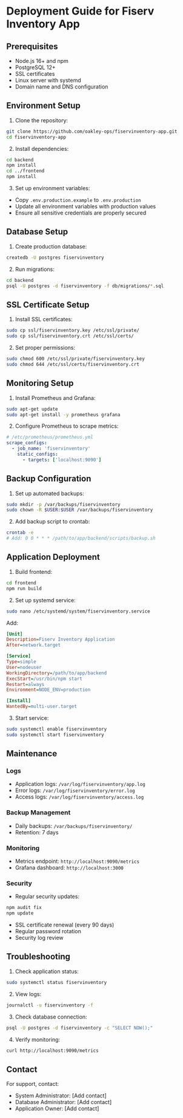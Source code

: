 # Deployment Guide for Fiserv Inventory App

## Prerequisites

- Node.js 16+ and npm
- PostgreSQL 12+
- SSL certificates
- Linux server with systemd
- Domain name and DNS configuration

## Environment Setup

1. Clone the repository:
```bash
git clone https://github.com/oakley-ops/fiservinventory-app.git
cd fiservinventory-app
```

2. Install dependencies:
```bash
cd backend
npm install
cd ../frontend
npm install
```

3. Set up environment variables:
- Copy `.env.production.example` to `.env.production`
- Update all environment variables with production values
- Ensure all sensitive credentials are properly secured

## Database Setup

1. Create production database:
```bash
createdb -U postgres fiservinventory
```

2. Run migrations:
```bash
cd backend
psql -U postgres -d fiservinventory -f db/migrations/*.sql
```

## SSL Certificate Setup

1. Install SSL certificates:
```bash
sudo cp ssl/fiservinventory.key /etc/ssl/private/
sudo cp ssl/fiservinventory.crt /etc/ssl/certs/
```

2. Set proper permissions:
```bash
sudo chmod 600 /etc/ssl/private/fiservinventory.key
sudo chmod 644 /etc/ssl/certs/fiservinventory.crt
```

## Monitoring Setup

1. Install Prometheus and Grafana:
```bash
sudo apt-get update
sudo apt-get install -y prometheus grafana
```

2. Configure Prometheus to scrape metrics:
```yaml
# /etc/prometheus/prometheus.yml
scrape_configs:
  - job_name: 'fiservinventory'
    static_configs:
      - targets: ['localhost:9090']
```

## Backup Configuration

1. Set up automated backups:
```bash
sudo mkdir -p /var/backups/fiservinventory
sudo chown -R $USER:$USER /var/backups/fiservinventory
```

2. Add backup script to crontab:
```bash
crontab -e
# Add: 0 0 * * * /path/to/app/backend/scripts/backup.sh
```

## Application Deployment

1. Build frontend:
```bash
cd frontend
npm run build
```

2. Set up systemd service:
```bash
sudo nano /etc/systemd/system/fiservinventory.service
```

Add:
```ini
[Unit]
Description=Fiserv Inventory Application
After=network.target

[Service]
Type=simple
User=nodeuser
WorkingDirectory=/path/to/app/backend
ExecStart=/usr/bin/npm start
Restart=always
Environment=NODE_ENV=production

[Install]
WantedBy=multi-user.target
```

3. Start service:
```bash
sudo systemctl enable fiservinventory
sudo systemctl start fiservinventory
```

## Maintenance

### Logs
- Application logs: `/var/log/fiservinventory/app.log`
- Error logs: `/var/log/fiservinventory/error.log`
- Access logs: `/var/log/fiservinventory/access.log`

### Backup Management
- Daily backups: `/var/backups/fiservinventory/`
- Retention: 7 days

### Monitoring
- Metrics endpoint: `http://localhost:9090/metrics`
- Grafana dashboard: `http://localhost:3000`

### Security
- Regular security updates:
```bash
npm audit fix
npm update
```
- SSL certificate renewal (every 90 days)
- Regular password rotation
- Security log review

## Troubleshooting

1. Check application status:
```bash
sudo systemctl status fiservinventory
```

2. View logs:
```bash
journalctl -u fiservinventory -f
```

3. Check database connection:
```bash
psql -U postgres -d fiservinventory -c "SELECT NOW();"
```

4. Verify monitoring:
```bash
curl http://localhost:9090/metrics
```

## Contact

For support, contact:
- System Administrator: [Add contact]
- Database Administrator: [Add contact]
- Application Owner: [Add contact] 